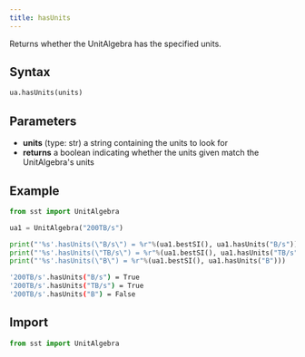 ```yaml
---
title: hasUnits
---
```


Returns whether the UnitAlgebra has the specified units.

## Syntax
```python
ua.hasUnits(units)
```

## Parameters
* **units** (type: str) a string containing the units to look for
* **returns** a boolean indicating whether the units given match the UnitAlgebra's units

## Example

```python
from sst import UnitAlgebra

ua1 = UnitAlgebra("200TB/s")

print("'%s'.hasUnits(\"B/s\") = %r"%(ua1.bestSI(), ua1.hasUnits("B/s")))
print("'%s'.hasUnits(\"TB/s\") = %r"%(ua1.bestSI(), ua1.hasUnits("TB/s")))
print("'%s'.hasUnits(\"B\") = %r"%(ua1.bestSI(), ua1.hasUnits("B")))
```
```sh title="Output"
'200TB/s'.hasUnits("B/s") = True
'200TB/s'.hasUnits("TB/s") = True
'200TB/s'.hasUnits("B") = False
```

## Import
```python
from sst import UnitAlgebra
```